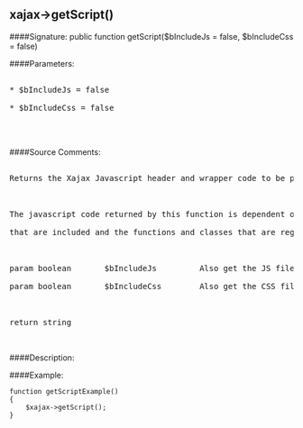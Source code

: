 ## xajax->getScript()

####Signature: public function getScript($bIncludeJs = false, $bIncludeCss = false)

####Parameters:
<pre>

* $bIncludeJs = false

* $bIncludeCss = false



</pre>
####Source Comments:
<pre>

Returns the Xajax Javascript header and wrapper code to be printed into the page



The javascript code returned by this function is dependent on the plugins

that are included and the functions and classes that are registered.



param boolean		$bIncludeJs			Also get the JS files

param boolean		$bIncludeCss		Also get the CSS files



return string


</pre>
####Description:


####Example:
```
function getScriptExample()
{
	$xajax->getScript();
}
```